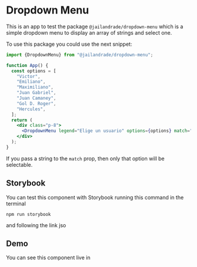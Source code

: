 # Dropdown Menu

This is an app to test the package `@jailandrade/dropdown-menu` which is a simple dropdown menu to display an array of strings and select one.

To use this package you could use the next snippet:

```jsx
import {DropdownMenu} from "@jailandrade/dropdown-menu";

function App() {
  const options = [
    "Victor",
    "Emiliano",
    "Maximiliano",
    "Juan Gabriel",
    "Juan Camaney",
    "Gol D. Roger",
    "Hercules",
  ];
  return (
    <div class="p-8">
      <DropdownMenu legend="Elige un usuario" options={options} match="" />
    </div>
  );
}
```

If you pass a string to the `match` prop, then only that option will be selectable.


## Storybook

You can test this component with Storybook running this command in the terminal

`npm run storybook`

and following the link jso


## Demo

You can see this component live in

